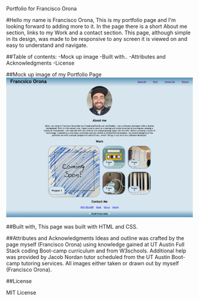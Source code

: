 Portfolio for Francisco Orona

#Hello my name is Francisco Orona, This is my portfolio page and I'm looking forward to adding more to it.  In the page there is a short About me section, links to my Work and a contact section.  This page, although simple in its design, was made to be responsive to any screen it is viewed on and easy to understand and navigate.

##Table of contents:
-Mock up image
-Built with..
-Attributes and Acknowledgments
-License

##Mock up image of my Portfolio Page
![Getting Started](./assets/Images/Francisco%20Orona%20Portfolio.png)

##Built with,
This page was built with HTML and CSS.  

##Attributes and Acknowledgments
Ideas and outline was crafted by the page myself (Francisco Orona) using knowledge gained at UT Austin Full Stack coding Boot-camp curriculum and from W3schools.  Additional help was provided by Jacob Nordan tutor scheduled from the UT Austin Boot-camp tutoring services.  All images either taken or drawn out by myself (Francisco Orona).

##License

MIT License